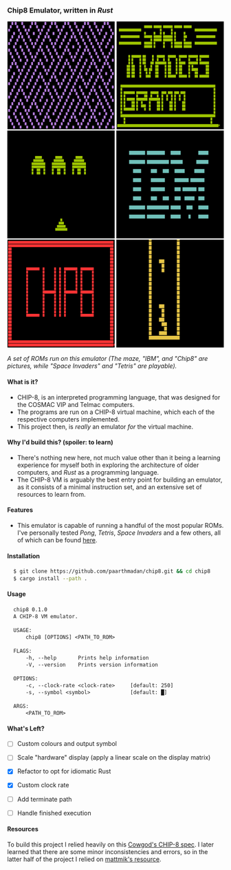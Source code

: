 ### Chip8 Emulator, written in _Rust_

<p>
  <img src="assets/maze.png" width="250", height="250">
  <img src="assets/space1.png" width="250", height="250">
  <img src="assets/space2.png" width="250", height="250">
  <img src="assets/ibm.png" width="250", height="250">
  <img src="assets/chip8.png" width="250", height="250">
  <img src="assets/tetris.png" width="250", height="250">
</p>

_A set of ROMs run on this emulator (The maze, "IBM", and "Chip8" are pictures, while "Space Invaders" and "Tetris" are playable)._

#### What is it?
- CHIP-8, is an interpreted programming language, that was designed for the COSMAC VIP and Telmac computers.
- The programs are run on a CHIP-8 virtual machine, which each of the respective computers implemented. 
- This project then, is _really_ an emulator _for_ the virtual machine.

#### Why I'd build this? (spoiler: to learn)
- There's nothing new here, not much value other than it being a learning experience for myself both in exploring the architecture of older computers, and _Rust_ as a programming language.
- The CHIP-8 VM is arguably the best entry point for building an emulator, as it consists of a minimal instruction set, and an extensive set of resources to learn from.

#### Features
- This emulator is capable of running a handful of the most popular ROMs. I've personally tested _Pong_, _Tetris_, _Space Invaders_ and a few others, all of which can be found [here](https://github.com/dmatlack/chip8/tree/master/roms).

#### Installation
```sh
  $ git clone https://github.com/paarthmadan/chip8.git && cd chip8
  $ cargo install --path .
```

#### Usage
```
  chip8 0.1.0
  A CHIP-8 VM emulator.

  USAGE:
      chip8 [OPTIONS] <PATH_TO_ROM>

  FLAGS:
      -h, --help       Prints help information
      -V, --version    Prints version information

  OPTIONS:
      -c, --clock-rate <clock-rate>     [default: 250]
      -s, --symbol <symbol>             [default: █]

  ARGS:
      <PATH_TO_ROM>    
```

#### What's Left?
- [ ] Custom colours and output symbol
- [ ] Scale "hardware" display (apply a linear scale on the display matrix)
- [x] Refactor to opt for idiomatic Rust
- [x] Custom clock rate
- [ ] Add terminate path
- [ ] Handle finished execution


#### Resources
To build this project I relied heavily on this [Cowgod's CHIP-8 spec](http://devernay.free.fr/hacks/chip8/C8TECH10.HTM#8xy6). I later learned that there are some minor inconsistencies and errors, so in the latter half of the project I relied on [mattmik's resource](http://mattmik.com/files/chip8/mastering/chip8.html).
